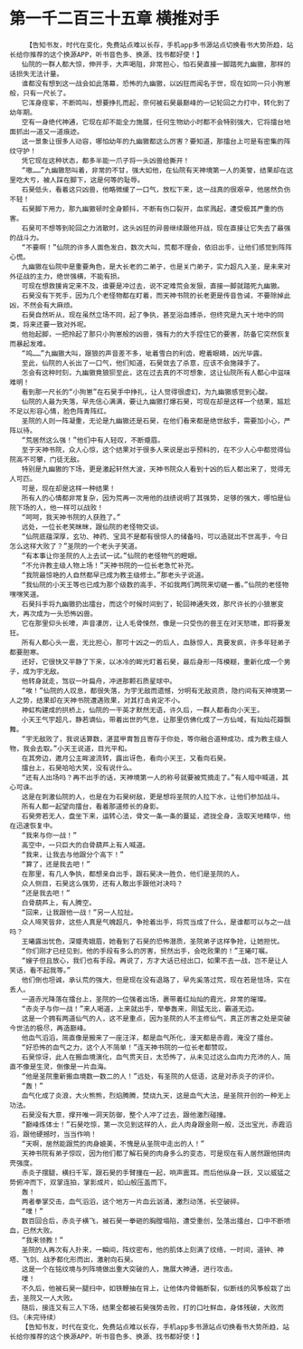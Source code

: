 # 第一千二百三十五章 横推对手
        【告知书友，时代在变化，免费站点难以长存，手机app多书源站点切换看书大势所趋，站长给你推荐的这个换源APP，听书音色多、换源、找书都好使！】
       仙院的一群人都大惊，伸开手，大声喝阻，非常担心，怕石昊直接一脚踏死九幽獓，那样的话损失无法计量。
       谁都没有想到这一战会如此落幕，恐怖的九幽獓，以凶狂而闻名于世，现在如同一只小狗崽般，只有一尺长了。
       它浑身痉挛，不断鸣叫，想要挣扎而起，奈何被石昊最巅峰的一记轮回之力打中，转化到了幼年期。
       空有一身绝代神通，它现在却不能全力施展，任何生物幼小时都不会特别强大，它将擂台地面抓出一道又一道痕迹。
       这一景象让很多人动容，哪怕幼年的九幽獓都这么厉害？要知道，那擂台上可是有密集的阵纹守护！
       凭它现在这种状态，都多半能一爪子将一头凶兽给撕开！
       “嗷……”九幽獓怒叫着，非常的不甘，强大如他，在仙院有天神境第一人的美誉，结果却在这里吃大亏，被人踩在脚下，这是何等的耻辱。
       石昊低头，看着这只凶兽，他略微缓了一口气，放松下来，这一战真的很艰辛，他居然负伤不轻！
       石昊脚下用力，那九幽獓顿时全身颤抖，不断有伤口裂开，血浆溅起，遭受极其严重的伤害。
       石昊可不想等到轮回之力消散时，这头凶狂的异兽继续跟他开战，现在直接让它失去了最强的战斗力。
       “不要啊！”仙院的许多人面色发白，数次大叫，荒都不理会，依旧出手，让他们感觉到阵阵心慌。
       九幽獓在仙院中是重要角色，是大长老的二弟子，也是关门弟子，实力超凡入圣，是未来对外征战的主力，绝世强横，不能有损。
       可现在想救援肯定来不及，谁要是冲过去，说不定难荒会发狠，直接一脚就踏死九幽獓。
       石昊没有下死手，因为几个老怪物都在盯着，而天神书院的长老更是传音告诫，不要除掉此凶，不然会有大麻烦。
       石昊自然听从，现在虽然立场不同，起了争执，甚至浴血搏杀，但终究是九天十地中的同类，将来还要一致对外呢。
       他抬起脚，一把拎起了那只小狗崽般的凶兽，强有力的大手捏住它的要害，防备它突然恢复而暴起发难。
       “呜……”九幽獓大叫，跟狼的声音差不多，呲着雪白的利齿，瞪着眼睛，凶光毕露。
       至此，仙院的人长出了一口气，他们知道，石昊敛去了杀意，应该不会施辣手了。
       怎会有这种时刻，九幽獓竟狼狈至此，这在过去真的不可想象，这让仙院所有人都心中滋味难明！
       看到那一尺长的“小狗崽”在石昊手中挣扎，让人觉得很虚幻，为九幽獓感觉到心酸。
       仙院的人最为失落，早先信心满满，要让九幽獓打爆石昊，可现在却是这样一个结果，尴尬不足以形容心情，脸色阵青阵红。
       圣院的人则一阵凝重，无论是九幽獓还是石昊，在他们看来都是绝世敌手，需要加小心，严阵以待。
       “荒居然这么强！”他们中有人轻叹，不断蹙眉。
       至于天神书院，众人心惊，这个结果对于很多人来说是出乎预料的，在不少人心中都觉得仙院高不可攀，门徒无敌。
       特别是九幽獓的下场，更是激起轩然大波，天神书院众人看到十凶的后人都出来了，觉得无人可匹。
       可是，现在却是这样一种结果！
       所有人的心情都非常复杂，因为荒再一次用他的战绩说明了其强势，足够的强大，哪怕是仙院下场的人，他一样可以战败！
       “呵呵，我天神书院的人获胜了。”
       远处，一位长老笑眯眯，跟仙院的老怪物交谈。
       “仙院底蕴深厚，玄功、神药、宝具不是都有很惊人的储备吗，可以造就出不世高手，今日怎么这样大败了？”圣院的一个老头子笑道。
       “有本事让你圣院的人上去试一试。”仙院的老怪物气的瞪眼。
       “不允许教主级人物上场！”天神书院的一位长老急忙补充。
       “我院最惊艳的人自然都早已成为教主级修士。”那老头子说道。
       “我仙院的小天王等也已成为那个级数的高手，不如我两们两院来切磋一番。”仙院的老怪物嘿嘿笑道。
       石昊抖手将九幽獓扔出擂台，而这个时候时间到了，轮回神通失效，那尺许长的小狼崽变大，再次成为一头恐怖凶兽。
       它在那里仰头长嚎，声音凄厉，让人毛骨悚然，像是一只受伤的兽王在对天怒啸，即将要发狂。
       所有人都心头一震，无比担心，那可十凶之一的后人，血脉惊人，真要发疯，许多年轻弟子都要胆寒。
       还好，它很快又平静了下来，以冰冷的眸光盯着石昊，最后身形一阵模糊，重新化成一个男子，成为宇无敌。
       他转身就走，驾驭一叶扁舟，冲进那颗石质星球中。
       “唉！”仙院的人叹息，都很失落，为宇无敌而遗憾，分明有无敌资质，隐约间有天神境第一人之势，结果却在天神书院遭遇败果，对其打击肯定不小。
       神虹构建成的拱桥上，仙院的一干英才默然无语，许久后，一群人都看向小天王。
       小天王气宇超凡，静若谪仙，带着出世的气息，让那里仿佛化成了一方仙域，有灿灿花瓣飘舞。
       “宇无敌败了，我说话算数，湛蓝甲胄暂且寄存于你处，等你融合道种成功，成为教主级人物，我会去取。”小天王说道，目光平和。
       在其旁边，邀月公主眸波流转，露出讶色，看向小天王，又看向石昊。
       擂台上，石昊哈哈大笑，没有说什么。
       “还有人出场吗？再不出手的话，天神境第一人的称号就要被荒摘走了。”有人暗中喊道，其心可诛。
       这是在刺激仙院的人，也是在为石昊树敌，更是想将圣院的人拉下水，让他们参加战斗。
       所有人都一起望向擂台，看着那道修长的身影。
       石昊旁若无人，盘坐下来，运转心法，骨文一条一条的蔓延，遮拢全身，汲取天地精华，他在迅速恢复中。
       “我来与你一战！”
       高空中，一只巨大的白骨葫芦上有人喊道。
       “我来，让我去与他跟分个高下！”
       “算了，还是我去吧！”
       在那里，有几人争执，都想亲自出手，跟石昊决一胜负，他们是圣院的人。
       众人侧目，石昊这么强势，还有人敢出手跟他对决吗？
       “还是我去吧！”
       白骨葫芦上，有人腾空。
       “回来，让我跟他一战！”另一人拉扯。
       众人啼笑皆非，这些人真是气魄超凡，争抢着出手，将荒当成了什么，是谁都可以与之一战吗？
       王曦露出忧色，深蹙秀娥眉，她看到了石昊的恐怖潜质，圣院弟子这样争抢，让她担忧。
       “你们刚才已经见到，他的手段有多么的厉害，贸然出手，会吃败果的！”王曦叮嘱。
       “嫂子但且放心，我们也有手段。再说了，方才大话已经出口，如果不去一战，岂不是让人笑话，看不起我等。”
       他们倒也坦诚，承认荒的强大，但是现在没有退路了，早先奚落过荒，现在若是怯场，实在丢人。
       一道赤光降落在擂台上，圣院的一位强者出场，裹带着红灿灿的霞光，非常的璀璨。
       “赤炎子与你一战！”来人喝道，上来就出手，举拳轰来，刚猛无比，霸道无边。
       这是一个拥有两道仙气的人，这不是重点，因为圣院的人不主修仙气，真正厉害之处是突破今世法的极尽，再造巅峰。
       他血气滔滔，简直像是搬来了一座汪洋，都是血气所化，漫天都是赤霞，淹没了擂台。
       “好恐怖的血气之力，这个人不简单！”连天神书院的一位长老都赞叹。
       石昊惊讶，此人在搬血境演化，血气贯天日，太恐怖了，从未见过这么血肉力充沛的人，简直不像是生灵，倒像是一片血海。
       “他是圣院重新搬血境数一数二的人！”远处，有圣院的人低语，这是对赤炎子的评价。
       “轰！”
       血气化成了炎浪，大火熊熊，烈焰腾腾，焚烧九天，这是血气大法，是圣院开创的一种无上功法。
       石昊没有大意，撑开唯一洞天防御，整个人冲了过去，跟他激烈碰撞。
       “巅峰炼体士！”石昊吃惊，第一次见到这样的人，此人肉身跟金刚一般，泛出宝光，赤霞滔滔，跟他硬撼时，当当作响！
       “天啊，居然能跟荒的肉身媲美，不愧是从圣院中走出的人！”
       天神书院有弟子惊叹，因为他们都了解石昊的肉身多么的变态，可是现在有人居然跟他拼肉壳强度。
       赤炎子摆腿，横扫千军，跟石昊的手臂撞在一起，响声震耳。而后他纵身一跃，又以威猛之势俯冲而下，双掌连拍，掌影成片，如山般压盖而下。
       轰！
       两者拳掌交击，血气滔滔，这个地方一片血云汹涌，激烈动荡，长空破碎。
       “噗！”
       数百回合后，赤炎子横飞，被石昊一拳砸的胸膛塌陷，遭受重创，坠落出擂台，口中不断喷血，已然大败。
       “我来领教！”
       圣院的人再次有人扑来，一瞬间，阵纹密布，他的肌体上刻满了纹络，一时间，道钟、神塔、飞剑、战矛都化形而出，激射向石昊。
       这是一个在铭纹境与列阵境做出重大突破的人，施展大神通，进行攻击。
       噗！
       不久后，他被石昊一腿扫中，如铁鞭抽在背上，让他体内骨骼断裂，似断线的风筝般栽了出去，圣院又一人大败。
       随后，接连又有三人下场，结果全都被石昊强势击败，打的口吐鲜血，身体残破，大败而归。（未完待续）
       【告知书友，时代在变化，免费站点难以长存，手机app多书源站点切换看书大势所趋，站长给你推荐的这个换源APP，听书音色多、换源、找书都好使！】